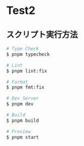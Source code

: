 # Test2

## スクリプト実行方法

```bash
# Type Check
$ pnpm typecheck

# Lint
$ pnpm lint:fix

# Format
$ pnpm fmt:fix

# Dev Server
$ pnpm dev

# Build
$ pnpm build

# Preview
$ pnpm start
```
